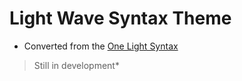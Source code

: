 # Light Wave Syntax Theme

* Converted from the [One Light Syntax](https://github.com/atom/one-light-syntax)

> Still in development*
